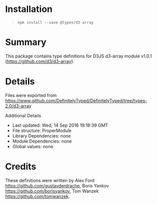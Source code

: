 # Installation
> `npm install --save @types/d3-array`

# Summary
This package contains type definitions for D3JS d3-array module v1.0.1 (https://github.com/d3/d3-array).

# Details
Files were exported from https://www.github.com/DefinitelyTyped/DefinitelyTyped/tree/types-2.0/d3-array

Additional Details
 * Last updated: Wed, 14 Sep 2016 19:18:39 GMT
 * File structure: ProperModule
 * Library Dependencies: none
 * Module Dependencies: none
 * Global values: none

# Credits
These definitions were written by Alex Ford <https://github.com/gustavderdrache>, Boris Yankov <https://github.com/borisyankov>, Tom Wanzek <https://github.com/tomwanzek>.
